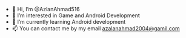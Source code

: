 - 👋 Hi, I’m @AzlanAhmad516
- 👀 I’m interested in Game and Android Development
- 🌱 I’m currently learning Android development
- 📫 You can contact me by my email azalanahmad2004@gamil.com
